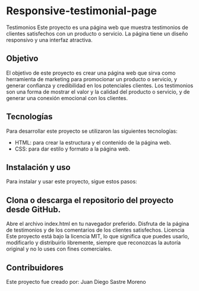 # Responsive-testimonial-page
Testimonios
Este proyecto es una página web que muestra testimonios de clientes satisfechos con un producto o servicio. La página tiene un diseño responsivo y una interfaz atractiva.

## Objetivo
El objetivo de este proyecto es crear una página web que sirva como herramienta de marketing para promocionar un producto o servicio, y generar confianza y credibilidad en los potenciales clientes. Los testimonios son una forma de mostrar el valor y la calidad del producto o servicio, y de generar una conexión emocional con los clientes.

## Tecnologías
Para desarrollar este proyecto se utilizaron las siguientes tecnologías:

- HTML: para crear la estructura y el contenido de la página web.
- CSS: para dar estilo y formato a la página web.

## Instalación y uso
Para instalar y usar este proyecto, sigue estos pasos:

## Clona o descarga el repositorio del proyecto desde GitHub.
Abre el archivo index.html en tu navegador preferido.
Disfruta de la página de testimonios y de los comentarios de los clientes satisfechos.
Licencia
Este proyecto está bajo la licencia MIT, lo que significa que puedes usarlo, modificarlo y distribuirlo libremente, siempre que reconozcas la autoría original y no lo uses con fines comerciales.

## Contribuidores
Este proyecto fue creado por: Juan Diego Sastre Moreno
